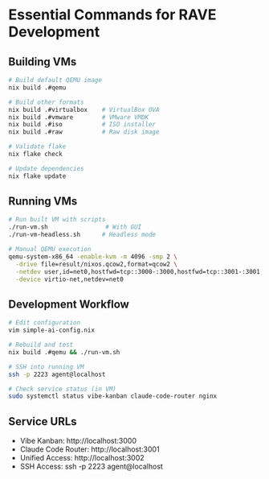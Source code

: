 # Essential Commands for RAVE Development

## Building VMs
```bash
# Build default QEMU image
nix build .#qemu

# Build other formats
nix build .#virtualbox    # VirtualBox OVA
nix build .#vmware        # VMware VMDK
nix build .#iso           # ISO installer
nix build .#raw           # Raw disk image

# Validate flake
nix flake check

# Update dependencies
nix flake update
```

## Running VMs
```bash
# Run built VM with scripts
./run-vm.sh                # With GUI
./run-vm-headless.sh      # Headless mode

# Manual QEMU execution
qemu-system-x86_64 -enable-kvm -m 4096 -smp 2 \
  -drive file=result/nixos.qcow2,format=qcow2 \
  -netdev user,id=net0,hostfwd=tcp::3000-:3000,hostfwd=tcp::3001-:3001,hostfwd=tcp::3002-:3002,hostfwd=tcp::2223-:22 \
  -device virtio-net,netdev=net0
```

## Development Workflow
```bash
# Edit configuration
vim simple-ai-config.nix

# Rebuild and test
nix build .#qemu && ./run-vm.sh

# SSH into running VM
ssh -p 2223 agent@localhost

# Check service status (in VM)
sudo systemctl status vibe-kanban claude-code-router nginx
```

## Service URLs
- Vibe Kanban: http://localhost:3000
- Claude Code Router: http://localhost:3001 
- Unified Access: http://localhost:3002
- SSH Access: ssh -p 2223 agent@localhost